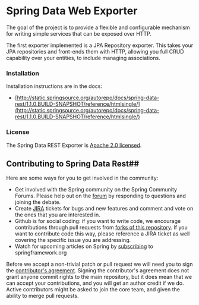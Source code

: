 # Spring Data Web Exporter

The goal of the project is to provide a flexible and configurable mechanism for writing simple services that can be exposed over HTTP.

The first exporter implemented is a JPA Repository exporter. This takes your JPA repositories and front-ends them with HTTP, allowing you full CRUD capability over your entities, to include managing associations.

### Installation

Installation instructions are in the docs:

* [http://static.springsource.org/autorepo/docs/spring-data-rest/1.1.0.BUILD-SNAPSHOT/reference/htmlsingle/](http://static.springsource.org/autorepo/docs/spring-data-rest/1.1.0.BUILD-SNAPSHOT/reference/htmlsingle/)


### License

The Spring Data REST Exporter is [Apache 2.0 licensed](http://www.apache.org/licenses/LICENSE-2.0.html).

## Contributing to Spring Data Rest##

Here are some ways for you to get involved in the community:

* Get involved with the Spring community on the Spring Community Forums.  Please help out on the [forum](http://forum.springsource.org/forumdisplay.php?f=27) by responding to questions and joining the debate.
* Create [JIRA](https://jira.springsource.org/browse/DATAREST) tickets for bugs and new features and comment and vote on the ones that you are interested in.  
* Github is for social coding: if you want to write code, we encourage contributions through pull requests from [forks of this repository](http://help.github.com/forking/). If you want to contribute code this way, please reference a JIRA ticket as well covering the specific issue you are addressing.
* Watch for upcoming articles on Spring by [subscribing](http://www.springsource.org/node/feed) to springframework.org

Before we accept a non-trivial patch or pull request we will need you to sign the [contributor's agreement](https://support.springsource.com/spring_committer_signup).  Signing the contributor's agreement does not grant anyone commit rights to the main repository, but it does mean that we can accept your contributions, and you will get an author credit if we do.  Active contributors might be asked to join the core team, and given the ability to merge pull requests.
